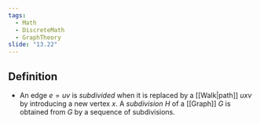```yaml
---
tags:
  - Math
  - DiscreteMath
  - GraphTheory
slide: "13.22"
---
```

## Definition
- An edge $e=uv$ is *subdivided* when it is replaced by a [[Walk|path]] $uxv$ by introducing a new vertex $x$. A *subdivision* $H$ of a [[Graph]] $G$ is obtained from $G$ by a sequence of subdivisions.
